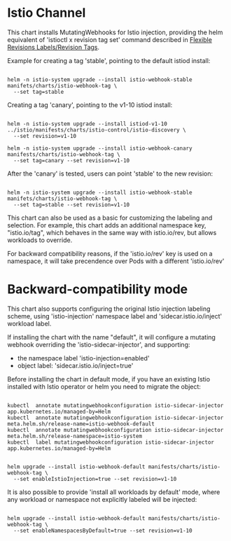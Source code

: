 # Istio Channel

This chart installs MutatingWebhooks for Istio injection, providing the helm
equivalent of 'istioctl x revision tag set' command described in
[Flexible Revisions Labels/Revision Tags](https://docs.google.com/document/d/13IGuJg8swtLdNGW5cpF7ZdVkgge8voNp9DWBD93Wb1Q/edit#heading=h.xw1gqgyqs5b).


Example for creating a tag 'stable', pointing to the default istiod install:

```shell

helm -n istio-system upgrade --install istio-webhook-stable manifets/charts/istio-webhook-tag \
  --set tag=stable

```

Creating a tag 'canary', pointing to the v1-10 istiod install:

```shell

helm -n istio-system upgrade --install istiod-v1-10 ../istio/manifests/charts/istio-control/istio-discovery \
  --set revision=v1-10
 
helm -n istio-system upgrade --install istio-webhook-canary manifests/charts/istio-webhook-tag \
  --set tag=canary --set revision=v1-10

```

After the 'canary' is tested, users can point 'stable' to the new revision:

```shell

helm -n istio-system upgrade --install istio-webhook-stable manifets/charts/istio-webhook-tag \
  --set tag=stable --set revision=v1-10

```


This chart can also be used as a basic for customizing the labeling and selection. For example,
this chart adds an additional namespace key, "istio.io/tag", which behaves in the same way with 
istio.io/rev, but allows workloads to override. 

For backward compatibility reasons, if the 'istio.io/rev' key is used on a namespace, it will
take precendence over Pods with a different 'istio.io/rev'


# Backward-compatibility mode

This chart also supports configuring the original Istio injection
labeling scheme, using 'istio-injection' namespace label and 
'sidecar.istio.io/inject' workload label.

If installing the chart with the name "default", it will configure
a mutating webhook overriding the 'istio-sidecar-injector', and 
supporting:

- the namespace label 'istio-injection=enabled'
- object label: 'sidecar.istio.io/inject=true'

Before installing the chart in default mode, if you have an existing
Istio installed with Istio operator or helm you need to migrate the
object:

```shell

kubectl  annotate mutatingwebhookconfiguration istio-sidecar-injector app.kubernetes.io/managed-by=Helm
kubectl  annotate mutatingwebhookconfiguration istio-sidecar-injector meta.helm.sh/release-name=istio-webhook-default
kubectl  annotate mutatingwebhookconfiguration istio-sidecar-injector meta.helm.sh/release-namespace=istio-system
kubectl  label mutatingwebhookconfiguration istio-sidecar-injector app.kubernetes.io/managed-by=Helm


helm upgrade --install istio-webhook-default manifests/charts/istio-webhook-tag \
  --set enableIstioInjection=true --set revision=v1-10

```

It is also possible to provide 'install all workloads by default' mode, where any workload
or namespace not explicitly labeled will be injected:

```shell

helm upgrade --install istio-webhook-default manifests/charts/istio-webhook-tag \
  --set enableNamespacesByDefault=true --set revision=v1-10

```
